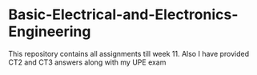 # Basic-Electrical-and-Electronics-Engineering
This repository contains all assignments till week 11. Also I have provided CT2 and CT3 answers along with my UPE exam
